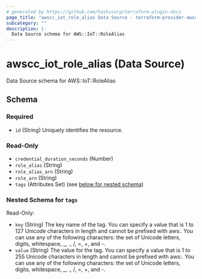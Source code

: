 ```yaml
---
# generated by https://github.com/hashicorp/terraform-plugin-docs
page_title: "awscc_iot_role_alias Data Source - terraform-provider-awscc"
subcategory: ""
description: |-
  Data Source schema for AWS::IoT::RoleAlias
---
```


# awscc_iot_role_alias (Data Source)

Data Source schema for AWS::IoT::RoleAlias



<!-- schema generated by tfplugindocs -->
## Schema

### Required

- `id` (String) Uniquely identifies the resource.

### Read-Only

- `credential_duration_seconds` (Number)
- `role_alias` (String)
- `role_alias_arn` (String)
- `role_arn` (String)
- `tags` (Attributes Set) (see [below for nested schema](#nestedatt--tags))

<a id="nestedatt--tags"></a>
### Nested Schema for `tags`

Read-Only:

- `key` (String) The key name of the tag. You can specify a value that is 1 to 127 Unicode characters in length and cannot be prefixed with aws:. You can use any of the following characters: the set of Unicode letters, digits, whitespace, _, ., /, =, +, and -.
- `value` (String) The value for the tag. You can specify a value that is 1 to 255 Unicode characters in length and cannot be prefixed with aws:. You can use any of the following characters: the set of Unicode letters, digits, whitespace, _, ., /, =, +, and -.
